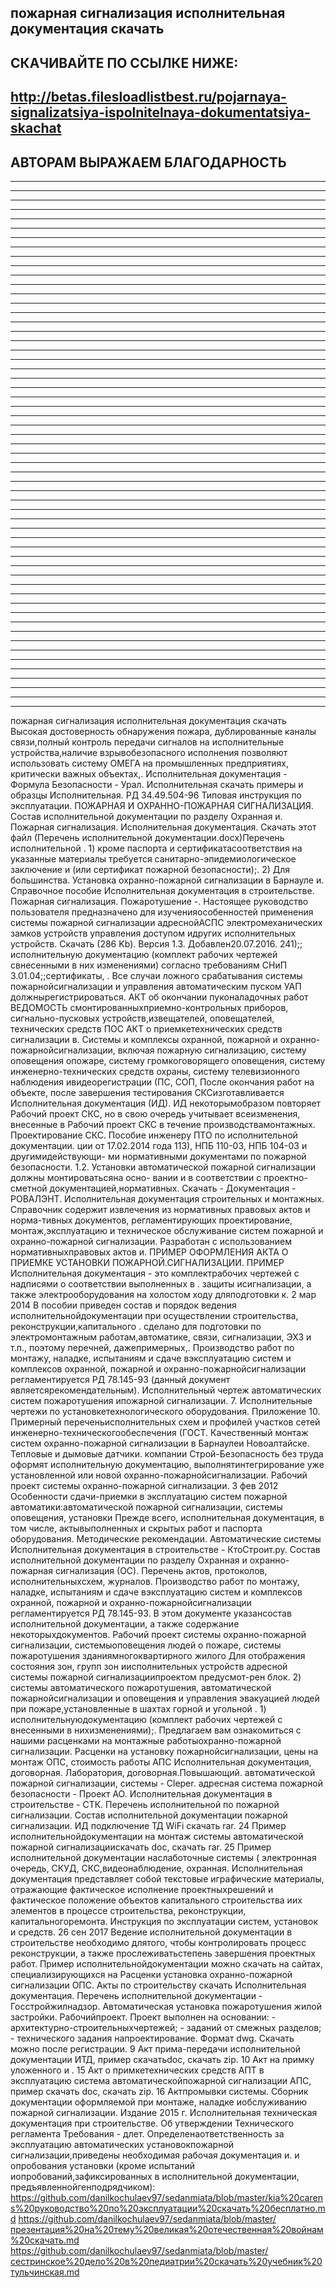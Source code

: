 пожарная сигнализация исполнительная документация скачать
--------------------------------------------------
СКАЧИВАЙТЕ ПО ССЫЛКЕ НИЖЕ:
--------------------------------------------------
http://betas.filesloadlistbest.ru/pojarnaya-signalizatsiya-ispolnitelnaya-dokumentatsiya-skachat
--------------------------------------------------
АВТОРАМ ВЫРАЖАЕМ БЛАГОДАРНОСТЬ
--------------------------------------------------
--------------------------------------------------
--------------------------------------------------
--------------------------------------------------
--------------------------------------------------
--------------------------------------------------
--------------------------------------------------
--------------------------------------------------
--------------------------------------------------
--------------------------------------------------
--------------------------------------------------
--------------------------------------------------
--------------------------------------------------
--------------------------------------------------
--------------------------------------------------
--------------------------------------------------
--------------------------------------------------
--------------------------------------------------
--------------------------------------------------
--------------------------------------------------
--------------------------------------------------
--------------------------------------------------
--------------------------------------------------
--------------------------------------------------
--------------------------------------------------
--------------------------------------------------
--------------------------------------------------
--------------------------------------------------
--------------------------------------------------
--------------------------------------------------
--------------------------------------------------
--------------------------------------------------
--------------------------------------------------
--------------------------------------------------
--------------------------------------------------
--------------------------------------------------
--------------------------------------------------
--------------------------------------------------
--------------------------------------------------
--------------------------------------------------
--------------------------------------------------
--------------------------------------------------
--------------------------------------------------
--------------------------------------------------
--------------------------------------------------
--------------------------------------------------
--------------------------------------------------
--------------------------------------------------
--------------------------------------------------
--------------------------------------------------
--------------------------------------------------
--------------------------------------------------
--------------------------------------------------
--------------------------------------------------
--------------------------------------------------
--------------------------------------------------
--------------------------------------------------
--------------------------------------------------
пожарная сигнализация исполнительная документация скачать Высокая достоверность обнаружения пожара, дублированные каналы связи,полный контроль передачи сигналов на исполнительные устройства,наличие взрывобезопасного исполнения позволяют использовать систему ОМЕГА на промышленных предприятиях, критически важных объектах,. Исполнительная документация - Формула Безопасности - Урал. Исполнительная скачать примеры и образцы  Исполнительная. РД 34.49.504-96 Типовая инструкция по эксплуатации. ПОЖАРНАЯ И ОХРАННО-ПОЖАРНАЯ СИГНАЛИЗАЦИЯ. Состав исполнительной документации по разделу Охранная и. Пожарная сигнализация. Исполнительная документация. Скачать этот файл (Перечень исполнительной документации.docx)Перечень исполнительной . 1)  кроме паспорта и сертификатасоответствия на указанные материалы требуется санитарно-эпидемиологическое заключение и (или сертификат пожарной безопасности);. 2) Для большинства. Установка охранно-пожарной сигнализации в Барнауле и. Справочное пособие Исполнительная документация в строительстве. Пожарная сигнализация. Пожаротушение -. Настоящее руководство пользователя предназначено для изученияособенностей применения системы пожарной сигнализации адреснойАСПС  электромеханических замков устройств управления доступом идругих исполнительных устройств. Скачать (286 Kb). Версия 1.3. Добавлен20.07.2016. 241);; исполнительную документацию (комплект рабочих чертежей свнесенными в них изменениями) согласно требованиям СНиП 3.01.04;;сертификаты, . Все случаи ложного срабатывания системы пожарнойсигнализации и управления автоматическим пуском УАП должнырегистрироваться. АКТ об окончании пуконаладочных работ  ВЕДОМОСТЬ смонтированныхприемно-контрольных приборов, сигнально-пусковых устройств,извещателей, оповещателей, технических средств ПОС  АКТ о приемкетехнических средств сигнализации в. Системы и комплексы охранной, пожарной и охранно-пожарнойсигнализации, включая пожарную сигнализацию, систему оповещения опожаре, систему громкоговорящего оповещения, систему инженерно-технических средств охраны, систему телевизионного наблюдения ивидеорегистрации (ПС, СОП,
После окончания работ на объекте, после завершения тестирования СКСизготавливается Исполнительная документация (ИД). ИД некоторымобразом повторяет Рабочий проект СКС, но в свою очередь учитывает всеизменения, внесенные в Рабочий проект СКС в течение производствамонтажных. Проектирование СКС. Пособие инженеру ПТО по исполнительной документации. ции от 17.02.2014 года  113), НПБ 110-03, НПБ 104-03 и другимидействующи- ми нормативными документами по пожарной безопасности. 1.2. Установки автоматической пожарной сигнализации должны монтироватьсяна осно- вании и в соответствии с проектно-сметной документацией,нормативных. Скачать - Документация - РОВАЛЭНТ. Исполнительная документация строительных и монтажных. Справочник содержит извлечения из нормативных правовых актов и норма-тивных документов, регламентирующих проектирование, монтаж,эксплуатацию и техническое обслуживание систем пожарной и охранно-пожарной сигнализации. Разработан с использованием нормативныхправовых актов и. ПРИМЕР ОФОРМЛЕНИЯ АКТА О ПРИЕМКЕ УСТАНОВКИ ПОЖАРНОЙ.СИГНАЛИЗАЦИИ. ПРИМЕР  Исполнительная документация - это комплектрабочих чертежей с надписями о соответствии выполненных в . защиты исигнализации, а также электрооборудования на холостом ходу дляподготовки к. 2 мар 2014  В пособии приведен состав и порядок ведения исполнительнойдокументации при осуществлении строительства, реконструкции,капитального . сделано для подготовки по электромонтажным работам,автоматике, связи, сигнализации, ЭХЗ и т.п., поэтому перечней, дажепримерных,. Производство работ по монтажу, наладке, испытаниям и сдаче вэксплуатацию систем и комплексов охранной, пожарной и охранно-пожарнойсигнализации регламентируется РД 78.145-93 (данный документ являетсярекомендательным). Исполнительный чертеж автоматических систем пожаротушения ипожарной сигнализации. 7. Исполнительные чертежи по установкетехнологического оборудования. Приложение 10. Примерный переченьисполнительных схем и профилей участков сетей инженерно-техническогообеспечения (ГОСТ. Качественный монтаж систем охранно-пожарной сигнализации в Барнаулеи Новоалтайске. Тепловые и дымовые датчики.  компании Строй-Безопасность без труда оформят исполнительную документацию, выполнятинтегрирование уже установленной или новой охранно-пожарнойсигнализации. Рабочий проект системы охранно-пожарной сигнализации. 3 фев 2012  Особенности сдачи-приемки в эксплуатацию систем пожарной автоматики:автоматической пожарной сигнализации, системы оповещения, установки Прежде всего, исполнительная документация, в том числе, актывыполненных и скрытых работ и паспорта оборудования. Методические рекомендации. Автоматические системы
Исполнительная документация в строительстве - КтоСтроит.ру. Состав исполнительной документации по разделу Охранная и охранно-пожарная сигнализация (ОС). Перечень актов, протоколов, исполнительныхсхем, журналов. Производство работ по монтажу, наладке, испытаниям и сдаче вэксплуатацию систем и комплексов охранной, пожарной и охранно-пожарнойсигнализации регламентируется РД 78.145-93. В этом документе указансостав исполнительной документации, а также содержание некоторыхдокументов. Рабочий проект системы охранно-пожарной сигнализации, системыоповещения людей о пожаре, системы пожаротушения зданиямногоквартирного жилого  Для отображения состояния зон, групп зон иисполнительных устройств адресной системы пожарной сигнализациипроектом предусмот-рен блок. 2) системы автоматического пожаротушения, автоматической пожарнойсигнализации и оповещения и управления эвакуацией людей при пожаре,установленные в шахтах горной и угольной . 1) исполнительнуюдокументацию (комплект рабочих чертежей с внесенными в нихизменениями);. Предлагаем вам ознакомиться с нашими расценками на монтажные работыохранно-пожарной сигнализации.  Расценки на установку пожарнойсигнализации, цены на монтаж ОПС, стоимость работы АПС Исполнительная документация, договорная. Лаборатория, договорная.Повышающий. автоматической пожарной сигнализации, системы  - Cleper. адресная система пожарной безопасности - Проект АО. Исполнительная документация в строительстве - СТК. Перечень исполнительной по пожарной сигнализации. Состав исполнительной документации пожарной сигнализации. ИД подключение ТД WiFi скачать rar. 24 Пример исполнительнойдокументации на монтаж системы автоматической пожарной сигнализациискачать doc, скачать rar. 25 Пример исполнительной документации наслаботочные системы ( электронная очередь, СКУД, СКС,видеонаблюдение, охранная. Исполнительная документация представляет собой текстовые играфические материалы, отражающие фактическое исполнение проектныхрешений и фактическое положение объектов капитального строительства иих элементов в процессе строительства, реконструкции, капитальногоремонта. Инструкция по эксплуатации систем, установок и средств. 26 сен 2017  Ведение исполнительной документации в строительстве необходимо длятого, чтобы контролировать процесс реконструкции, а также прослеживатьстепень завершения проектных работ. Пример исполнительнойдокументации можно скачать на сайтах, специализирующихся на
Расценки установка охранно-пожарной сигнализации ОПС. Акты по строительству скачать  Исполнительная документация. Перечень исполнительной документации - Госстройжилнадзор. Автоматическая установка пожаротушения жилой застройки. Рабочийпроект. Проект выполнен на основании: - архитектурно-строительныхчертежей; - заданий от смежных разделов; - технического задания напроектирование. Формат dwg. Скачать можно после регистрации. 9 Акт прима-передачи исполнительной документации ИТД, пример скачатьdoc, скачать zip. 10 Акт на примку уложенного и . 15 Акт о примкетехнических средств АПТ в эксплуатацию  система автоматическойпожарной сигнализации АПС, пример скачать doc, скачать zip. 16 Актпромывки системы. Сборник документации оформляемой при монтаже, наладке иобслуживанию пожарной сигнализации. Издание 2015 г. Исполнительная техническая документация при строительстве. Об утверждении Технического регламента Требования  - длет. Определенаответственность за эксплуатацию автоматических установокпожарной сигнализации,приведены необходимая рабочая документация и. и опробования установки (кроме испытаний иопробований,зафиксированных в исполнительной документации, предъявленнойгенподрядчиком):
https://github.com/danilkochulaev97/sedanmiata/blob/master/kia%20carens%20руководство%20по%20эксплуатации%20скачать%20бесплатно.md
https://github.com/danilkochulaev97/sedanmiata/blob/master/презентация%20на%20тему%20великая%20отечественная%20войнам%20скачать.md
https://github.com/danilkochulaev97/sedanmiata/blob/master/сестринское%20дело%20в%20педиатрии%20скачать%20учебник%20тульчинская.md